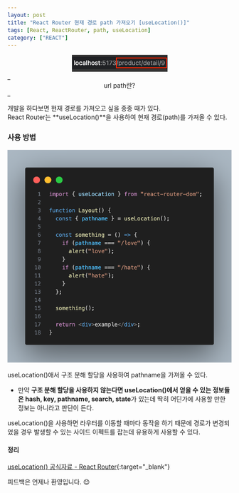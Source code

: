 ```yaml
---
layout: post
title: "React Router 현재 경로 path 가져오기 [useLocation()]"
tags: [React, ReactRouter, path, useLocation]
category: ["REACT"]
---
```


<center>
<img src="../../assets/img/location/path.png" />
</center>
_<center>url path란?</center>_

개발을 하다보면 현재 경로를 가져오고 싶을 종종 때가 있다.<br />
React Router는 **useLocation()**을 사용하여 현재 경로(path)를 가져올 수 있다.

### 사용 방법

![useLocation](../../assets/img/location/useLocation.png)

useLocation()애서 구조 분해 할당을 사용하여 pathname을 가져올 수 있다. <br />

- 만약 **구조 분해 할당을 사용하지 않는다면 useLocation()에서 얻을 수 있는 정보들은 hash, key, pathname, search, state**가 있는데 딱히 어딘가에 사용할 만한 정보는 아니라고 판단이 든다.

useLocation()을 사용하면 라우터를 이동할 때마다 동작을 하기 때문에 경로가 변경되었을 경우 발생할 수 있는 사이드 이펙트를 잡는데 유용하게 사용할 수 있다.

#### 정리

[useLocation() 공식자료 - React Router](https://reactrouter.com/en/main/hooks/use-location#uselocation){:target="\_blank"}<br />

피드백은 언제나 환영입니다. 😊
